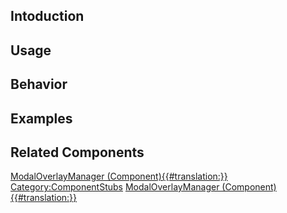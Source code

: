 <languages></languages> <translate>

## Intoduction

## Usage

## Behavior

## Examples

## Related Components

</translate>

[ModalOverlayManager
(Component){{#translation:}}](Category:Components{{#translation:}} "wikilink")
[Category:ComponentStubs](Category:ComponentStubs "wikilink")
[ModalOverlayManager
(Component){{#translation:}}](Category:Components:UIX:Interaction{{#translation:}} "wikilink")